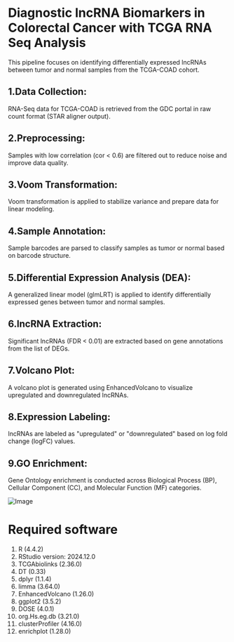 # Diagnostic lncRNA Biomarkers in Colorectal Cancer with TCGA RNA Seq Analysis
This pipeline focuses on identifying differentially expressed lncRNAs between tumor and normal samples from the TCGA-COAD cohort. 


## 1.Data Collection: 
RNA-Seq data for TCGA-COAD is retrieved from the GDC portal in raw count format (STAR aligner output).

## 2.Preprocessing: 
Samples with low correlation (cor < 0.6) are filtered out to reduce noise and improve data quality.

## 3.Voom Transformation: 
Voom transformation is applied to stabilize variance and prepare data for linear modeling.

## 4.Sample Annotation: 
Sample barcodes are parsed to classify samples as tumor or normal based on barcode structure.

## 5.Differential Expression Analysis (DEA): 
A generalized linear model (glmLRT) is applied to identify differentially expressed genes between tumor and normal samples.

## 6.lncRNA Extraction: 
Significant lncRNAs (FDR < 0.01) are extracted based on gene annotations from the list of DEGs.

## 7.Volcano Plot: 
A volcano plot is generated using EnhancedVolcano to visualize upregulated and downregulated lncRNAs.

## 8.Expression Labeling: 
lncRNAs are labeled as "upregulated" or "downregulated" based on log fold change (logFC) values.

## 9.GO Enrichment: 
Gene Ontology enrichment is conducted across Biological Process (BP), Cellular Component (CC), and Molecular Function (MF) categories.

![Image](images/volcano_plot.png)


# Required software

1. R (4.4.2)
2. RStudio version: 2024.12.0
3. TCGAbiolinks (2.36.0)
4. DT (0.33)
5. dplyr (1.1.4)
6. limma (3.64.0)
7. EnhancedVolcano (1.26.0)
8. ggplot2 (3.5.2)
9. DOSE (4.0.1)
10. org.Hs.eg.db (3.21.0)
11. clusterProfiler (4.16.0)
12. enrichplot (1.28.0)
    
